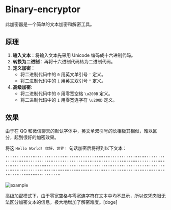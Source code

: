 # Binary-encryptor

此加密器是一个简单的文本加密和解密工具。

## 原理

1. **输入文本**：将输入文本先采用 Unicode 编码成十六进制代码。
2. **转换为二进制**：再将十六进制代码转为二进制代码。
3. **定义加密**：
   - 将二进制代码中的 `0` 用英文单引号 `'` 定义。
   - 将二进制代码中的 `1` 用英文双引号 `"` 定义。
4. **高级加密**:
   - 将二进制代码中的 `0` 用零宽空格 `\u200B` 定义。
   - 将二进制代码中的 `1` 用零宽连字符 `\u200D` 定义。

## 效果

由于在 QQ 和微信聊天的默认字体中，英文单双引号的长相极其相似，难以区分，起到很好的加密效果。

 将这 `Hello World! 你好，世界！` 句话加密后将得到以下文本：
 
 `'''''''''"''"''''''''''''""''"'"'''''''''""'""'''''''''''""'""'''''''''''""'""""''''''''''"''''''''''''''"'"'"""'''''''''""'""""'''''''''"""''"''''''''''""'""'''''''''''""''"''''''''''''"''''"''''''''''"''''''"''""""'""''''''"'""''"'"""""'"""""""""''''""'''"''"""''''"'""''"""'"'"'"''""''""""""""'''''''"` 
 
 ![example](https://github.com/user-attachments/assets/f0e48d2d-f09d-42a3-8db6-9271399daf4a)

 高级加密模式下，由于零宽空格与零宽连字符在文本中均不显示，所以仅凭肉眼无法区分加密文本的信息，极大地增加了解密难度。[doge]
